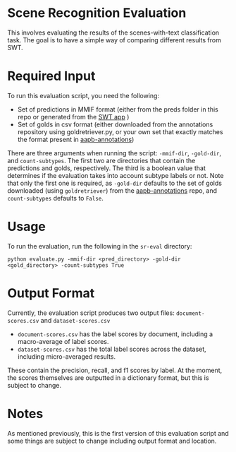 # Scene Recognition Evaluation
This involves evaluating the results of the scenes-with-text classification task.
The goal is to have a simple way of comparing different results from SWT.

# Required Input
To run this evaluation script, you need the following:

* Set of predictions in MMIF format (either from the preds folder in this repo
or generated from the [SWT app](https://github.com/clamsproject/app-swt-detection) )
* Set of golds in csv format (either downloaded from the annotations repository
using goldretriever.py, or your own set that exactly matches the format present in [aapb-annotations](https://github.com/clamsproject/aapb-annotations/tree/main/scene-recognition/golds))

There are three arguments when running the script: `-mmif-dir`, `-gold-dir`, and `count-subtypes`.
The first two are directories that contain the predictions and golds, respectively. The third is a boolean value that
determines if the evaluation takes into account subtype labels or not.
Note that only the first one is required, as `-gold-dir` defaults to the set of golds downloaded (using `goldretriever`)
from the [aapb-annotations](https://github.com/clamsproject/aapb-annotations/tree/main/scene-recognition/golds) repo,
and `count-subtypes` defaults to `False`.

# Usage
To run the evaluation, run the following in the `sr-eval` directory:
```
python evaluate.py -mmif-dir <pred_directory> -gold-dir <gold_directory> -count-subtypes True
```

# Output Format
Currently, the evaluation script produces two output files: `document-scores.csv` and `dataset-scores.csv`
* `document-scores.csv` has the label scores by document, including a macro-average of label scores.
* `dataset-scores.csv` has the total label scores across the dataset, including micro-averaged results.

These contain the precision, recall, and f1 scores by label. At the moment, the scores themselves are outputted in a
dictionary format, but this is subject to change.

# Notes
As mentioned previously, this is the first version of this evaluation script and some things are subject to change
including output format and location.
